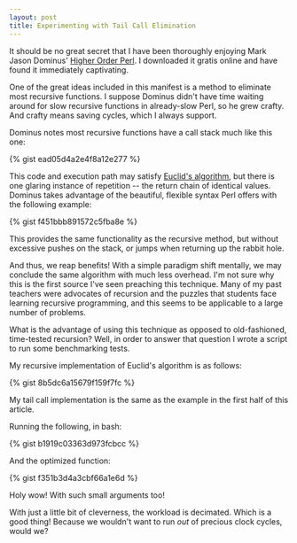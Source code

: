 ```yaml
---
layout: post
title: Experimenting with Tail Call Elimination
---
```


It should be no great secret that I have been thoroughly enjoying Mark Jason Dominus' [Higher Order Perl](http://hop.perl.plover.com/#free). I downloaded it gratis online and have found it immediately captivating.

One of the great ideas included in this manifest is a method to eliminate most recursive functions. I suppose Dominus didn't have time waiting around for slow recursive functions in already-slow Perl, so he grew crafty. And crafty means saving cycles, which I always support.

Dominus notes most recursive functions have a call stack much like this one:

{% gist ead05d4a2e4f8a12e277 %}

This code and execution path may satisfy [Euclid's algorithm](http://en.wikipedia.org/wiki/Euclidean_algorithm), but there is one glaring instance of repetition -- the return chain of identical values. Dominus takes advantage of the beautiful, flexible syntax Perl offers with the following example:

{% gist f451bbb891572c5fba8e %}

This provides the same functionality as the recursive method, but without excessive pushes on the stack, or jumps when returning up the rabbit hole.

And thus, we reap benefits! With a simple paradigm shift mentally, we may conclude the same algorithm with much less overhead. I'm not sure why this is the first source I've seen preaching this technique. Many of my past teachers were advocates of recursion and the puzzles that students face learning recursive programming, and this seems to be applicable to a large number of problems.

What is the advantage of using this technique as opposed to old-fashioned, time-tested recursion? Well, in order to answer that question I wrote a script to run some benchmarking tests.

My recursive implementation of Euclid's algorithm is as follows:

{% gist 8b5dc6a15679f159f7fc %}

My tail call implementation is the same as the example in the first half of this article.

Running the following, in bash:

{% gist b1919c03363d973fcbcc %}

And the optimized function:

{% gist f351b3d4a3cbf66a1e6d %}

Holy wow! With such small arguments too!

With just a little bit of cleverness, the workload is decimated. Which is a good thing! Because we wouldn't want to run *out* of precious clock cycles, would we?
